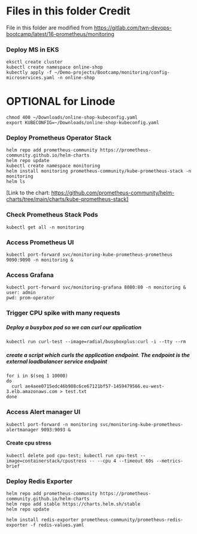 # Files in this folder Credit

File in this folder are modified from https://gitlab.com/twn-devops-bootcamp/latest/16-prometheus/monitoring

### Deploy MS in EKS

    eksctl create cluster
    kubectl create namespace online-shop
    kubectly apply -f ~/Demo-projects/Bootcamp/monitoring/config-microservices.yaml -n online-shop

# OPTIONAL for Linode

    chmod 400 ~/Downloads/online-shop-kubeconfig.yaml
    export KUBECONFIG=~/Downloads/online-shop-kubeconfig.yaml

### Deploy Prometheus Operator Stack

    helm repo add prometheus-community https://prometheus-community.github.io/helm-charts
    helm repo update
    kubectl create namespace monitoring
    helm install monitoring prometheus-community/kube-prometheus-stack -n monitoring
    helm ls

[Link to the chart: https://github.com/prometheus-community/helm-charts/tree/main/charts/kube-prometheus-stack]

### Check Prometheus Stack Pods

    kubectl get all -n monitoring

### Access Prometheus UI

    kubectl port-forward svc/monitoring-kube-prometheus-prometheus 9090:9090 -n monitoring &

### Access Grafana

    kubectl port-forward svc/monitoring-grafana 8080:80 -n monitoring &
    user: admin
    pwd: prom-operator

### Trigger CPU spike with many requests

##### Deploy a busybox pod so we can curl our application

    kubectl run curl-test --image=radial/busyboxplus:curl -i --tty --rm

##### create a script which curls the application endpoint. The endpoint is the external loadbalancer service endpoint

    for i in $(seq 1 10000)
    do
      curl ae4aee0715edc46b988c6ce67121bf57-1459479566.eu-west-3.elb.amazonaws.com > test.txt
    done

### Access Alert manager UI

    kubectl port-forward -n monitoring svc/monitoring-kube-prometheus-alertmanager 9093:9093 &

#### Create cpu stress

    kubectl delete pod cpu-test; kubectl run cpu-test --image=containerstack/cpustress -- --cpu 4 --timeout 60s --metrics-brief

### Deploy Redis Exporter

    helm repo add prometheus-community https://prometheus-community.github.io/helm-charts
    helm repo add stable https://charts.helm.sh/stable
    helm repo update

    helm install redis-exporter prometheus-community/prometheus-redis-exporter -f redis-values.yaml

